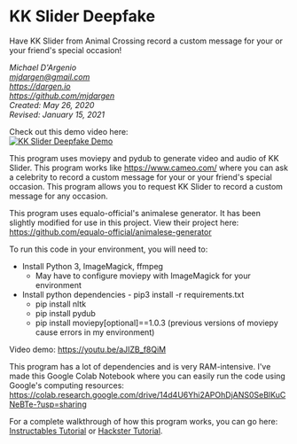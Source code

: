 # KK Slider Deepfake

Have KK Slider from Animal Crossing record a custom message for your or your friend's special occasion!

_Michael D'Argenio  
mjdargen@gmail.com  
https://dargen.io  
https://github.com/mjdargen  
Created: May 26, 2020  
Revised: January 15, 2021_

Check out this demo video here:  
[![KK Slider Deepfake Demo](https://img.youtube.com/vi/aJIZB_f8QiM/0.jpg)](https://www.youtube.com/watch?v=aJIZB_f8QiM)

This program uses moviepy and pydub to generate video and audio of KK Slider. This program works like https://www.cameo.com/ where you can ask a celebrity to record a custom message for your or your friend's special occasion. This program allows you to request KK Slider to record a custom message for any occasion.

This program uses equalo-official's animalese generator. It has been slightly modified for use in this project. View their project here: https://github.com/equalo-official/animalese-generator

To run this code in your environment, you will need to:

- Install Python 3, ImageMagick, ffmpeg
  - May have to configure moviepy with ImageMagick for your environment
- Install python dependencies - pip3 install -r requirements.txt
  - pip install nltk
  - pip install pydub
  - pip install moviepy[optional]==1.0.3 (previous versions of moviepy cause errors in my environment)

Video demo: https://youtu.be/aJIZB_f8QiM

This program has a lot of dependencies and is very RAM-intensive. I've made this Google Colab Notebook where you can easily run the code using Google's computing resources: https://colab.research.google.com/drive/14d4U6Yhi2APOhDjANS0SeBlKuCNeBTe-?usp=sharing

For a complete walkthrough of how this program works, you can go here: [Instructables Tutorial](https://www.instructables.com/KK-Slider-Deepfake/) or [Hackster Tutorial](https://www.hackster.io/mjdargen/kk-slider-deepfake-931b3d).
